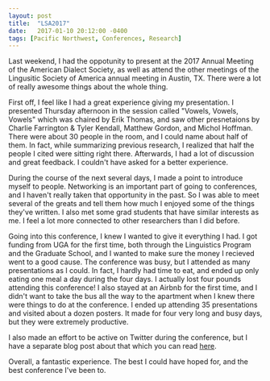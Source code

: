 ```yaml
---
layout: post
title:  "LSA2017"
date:   2017-01-10 20:12:00 -0400
tags: [Pacific Northwest, Conferences, Research]
---
```


Last weekend, I had the oppotunity to present at the 2017 Annual Meeting of the American Dialect Society, as well as attend the other meetings of the Lingusitic Society of America annual meeting in Austin, TX. There were a lot of really awesome things about the whole thing.

First off, I feel like I had a great experience giving my presentation. I presented Thursday afternoon in the session called "Vowels, Vowels, Vowels" which was chaired by Erik Thomas, and saw other presnetaions by Charlie Farrington & Tyler Kendall, Matthew Gordon, and Michol Hoffman. There were about 30 people in the room, and I could name about half of them. In fact, while summarizing previous research, I realized that half the people I cited were sitting right there. Afterwards, I had a lot of discussion and great feedback. I couldn't have asked for a better experience.

During the course of the next several days, I made a point to introduce myself to people. Networking is an important part of going to conferences, and I haven't really taken that opportunity in the past. So I was able to meet several of the greats and tell them how much I enjoyed some of the things they've written. I also met some grad students that have similar interests as me. I feel a lot more connected to other researchers than I did before. 

Going into this conference, I knew I wanted to give it everything I had. I got funding from UGA for the first time, both through the Linguistics Program and the Graduate School, and I wanted to make sure the money I recieved went to a good cause. The conference was busy, but I attended as many presentations as I could. In fact, I hardly had time to eat, and ended up only eating one meal a day during the four days. I actually lost four pounds attending this conference! I also stayed at an Airbnb for the first time, and I didn't want to take the bus all the way to the apartment when I knew there were things to do at the conference. I ended up attending 35 presentations and visited about a dozen posters. It made for four very long and busy days, but they were extremely productive. 

I also made an effort to be active on Twitter during the conference, but I have a separate blog post about that which you can read <a href="/blog/tweeting_LSA2017" class="within">here</a>. 

Overall, a fantastic experience. The best I could have hoped for, and the best conference I've been to.

